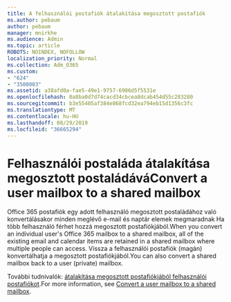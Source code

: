 ```yaml
---
title: A felhasználói postafiók átalakítása megosztott postafiók
ms.author: pebaum
author: pebaum
manager: mnirkhe
ms.audience: Admin
ms.topic: article
ROBOTS: NOINDEX, NOFOLLOW
localization_priority: Normal
ms.collection: Adm_O365
ms.custom:
- "624"
- "3500003"
ms.assetid: a38afd0a-fae5-49e1-9757-6986d5f5531e
ms.openlocfilehash: 0a8ba0d7d74cacd34cbcea8dcab454d55c283280
ms.sourcegitcommit: b3e55405af384e868fcd32ea794eb15d1356c3fc
ms.translationtype: MT
ms.contentlocale: hu-HU
ms.lasthandoff: 08/29/2019
ms.locfileid: "36665294"
---
```

# <a name="convert-a-user-mailbox-to-a-shared-mailbox"></a><span data-ttu-id="7c71c-102">Felhasználói postaláda átalakítása megosztott postaládává</span><span class="sxs-lookup"><span data-stu-id="7c71c-102">Convert a user mailbox to a shared mailbox</span></span>

<span data-ttu-id="7c71c-103">Office 365 postafiók egy adott felhasználó megosztott postaládához való konvertálásakor minden meglévő e-mail és naptár elemek megmaradnak Ha több felhasználó férhet hozzá megosztott postafiókjából.</span><span class="sxs-lookup"><span data-stu-id="7c71c-103">When you convert an individual user's Office 365 mailbox to a shared mailbox, all of the existing email and calendar items are retained in a shared mailbox where multiple people can access.</span></span> <span data-ttu-id="7c71c-104">Vissza a felhasználói postafiók (magán) konvertálhatja a megosztott postafiókjából.</span><span class="sxs-lookup"><span data-stu-id="7c71c-104">You can also convert a shared mailbox back to a user (private) mailbox.</span></span>
  
<span data-ttu-id="7c71c-105">További tudnivalók: [átalakítása megosztott postafiókjából felhasználói postafiókot](https://docs.microsoft.com/office365/admin/email/convert-user-mailbox-to-shared-mailbox).</span><span class="sxs-lookup"><span data-stu-id="7c71c-105">For more information, see [Convert a user mailbox to a shared mailbox](https://docs.microsoft.com/office365/admin/email/convert-user-mailbox-to-shared-mailbox).</span></span>
  